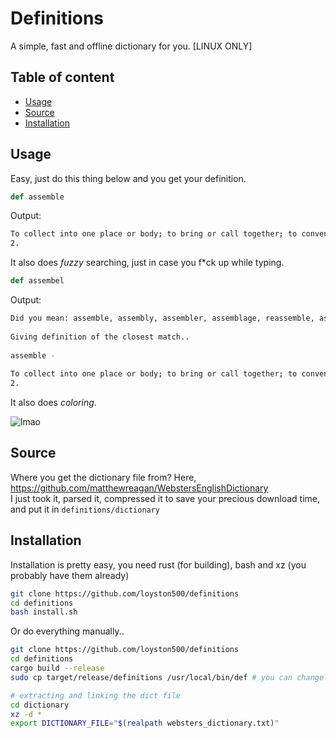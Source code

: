 # Definitions  
A simple, fast and offline dictionary for you. [LINUX ONLY]

## Table of content
  * [Usage](#usage)
  * [Source](#source)
  * [Installation](#installation)

## Usage  
Easy, just do this thing below and you get your definition.  
```py  
def assemble  
```  
Output:  
```bash  
To collect into one place or body; to bring or call together; to convene; to congregate. Thither he assembled all his train. Milton. All the men of Israel assembled themselves. 1 Kings viii.  
2.  
```  
  
  
It also does *fuzzy* searching, just in case you f\*ck up while typing.  
```py  
def assembel  
```  
Output:  
```bash  
Did you mean: assemble, assembly, assembler, assemblage, reassemble, assemblance, assemblyman, assume, passee, semble ?  
  
Giving definition of the closest match..  
  
assemble -  
  
To collect into one place or body; to bring or call together; to convene; to congregate. Thither he assembled all his train. Milton. All the men of Israel assembled themselves. 1 Kings viii.  
2.  
```  
  
  
It also does *coloring*.  
  
![lmao](https://media.discordapp.net/attachments/723907168184565830/840614451571851314/what_you_want.png)  
  
## Source
Where you get the dictionary file from?
Here, https://github.com/matthewreagan/WebstersEnglishDictionary  
I just took it, parsed it, compressed it to save your precious download time, and put it in `definitions/dictionary`

## Installation
Installation is pretty easy, you need rust (for building), bash and xz (you probably have them already)
```bash
git clone https://github.com/loyston500/definitions
cd definitions
bash install.sh
```

Or do everything manually..
```bash
git clone https://github.com/loyston500/definitions
cd definitions
cargo build --release
sudo cp target/release/definitions /usr/local/bin/def # you can change `def` with whatever you want

# extracting and linking the dict file
cd dictionary
xz -d *
export DICTIONARY_FILE="$(realpath websters_dictionary.txt)"
```
